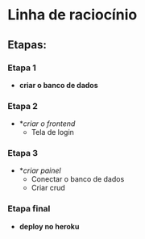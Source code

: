 # Linha de raciocínio
## Etapas:

### Etapa 1 
* **criar o banco de dados**

### Etapa 2
* **criar o frontend*
   * Tela de login

### Etapa 3
* **criar painel*
   * Conectar o banco de dados
   * Criar crud 

### Etapa final
* **deploy no heroku**